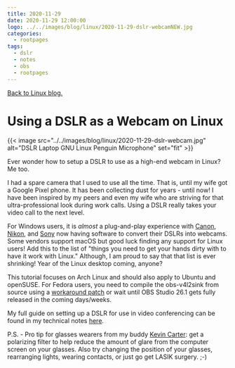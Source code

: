 ```yaml
---
title: 2020-11-29
date: 2020-11-29 12:00:00
logo: ../../images/blog/linux/2020-11-29-dslr-webcamNEW.jpg
categories:
  - rootpages
tags:
  - dslr
  - notes
  - obs
  - rootpages
---
```


[Back to Linux blog.](../#linux)

# Using a DSLR as a Webcam on Linux

{{< image src="../../images/blog/linux/2020-11-29-dslr-webcam.jpg" alt="DSLR Laptop GNU Linux Penguin Microphone" set="fit" >}}

Ever wonder how to setup a DSLR to use as a high-end webcam in Linux? Me too.


I had a spare camera that I used to use all the time. That is, until my wife got a Google Pixel phone. It has been collecting dust for years - until now! I have been inspired by my peers and even my wife who are striving for that ultra-professional look during work calls. Using a DSLR really takes your video call to the next level.


For Windows users, it is *almost* a plug-and-play experience with [Canon](https://petapixel.com/2020/11/11/canon-officially-launches-eos-webcam-utility-software-for-macos-and-windows/), [Nikon](https://petapixel.com/2020/08/06/nikon-unveils-free-software-that-turns-your-camera-into-a-webcam/), and [Sony](https://petapixel.com/2020/08/20/sony-unveils-free-software-that-turns-your-camera-into-a-webcam/) now having software to convert their DSLRs into webcams. Some vendors support macOS but good luck finding any support for Linux users! Add this to the list of "things you need to get your hands dirty with to have it work with Linux." Although, I am proud to say that that list is ever shrinking! Year of the Linux desktop coming, anyone?


This tutorial focuses on Arch Linux and should also apply to Ubuntu and openSUSE. For Fedora users, you need to compile the obs-v4l2sink from source using a [workaround patch](https://github.com/CatxFish/obs-v4l2sink/issues/42#issuecomment-678714048) or wait until OBS Studio 26.1 gets fully released in the coming days/weeks.


My full guide on setting up a DSLR for use in video conferencing can be found in my technical notes [here](https://github.com/ekultails/rootpages/blob/master/src/computer_hardware/webcams.rst#videos).


P.S. - Pro tip for glasses wearers from my buddy [Kevin Carter](https://cloudnull.io/): get a polarizing filter to help reduce the amount of glare from the computer screen on your glasses. Also try changing the position of your glasses, rearranging lights, wearing contacts, or just go get LASIK surgery. ;-)
